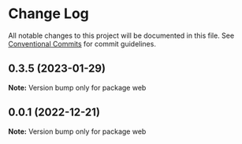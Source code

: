 # Change Log

All notable changes to this project will be documented in this file.
See [Conventional Commits](https://conventionalcommits.org) for commit guidelines.

## 0.3.5 (2023-01-29)

**Note:** Version bump only for package web





## 0.0.1 (2022-12-21)

**Note:** Version bump only for package web
